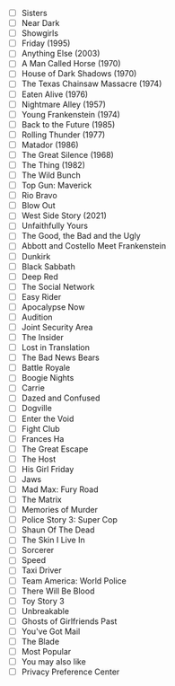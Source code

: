 - [ ] Sisters
- [ ] Near Dark
- [ ] Showgirls
- [ ] Friday (1995)
- [ ] Anything Else (2003)
- [ ] A Man Called Horse (1970)
- [ ] House of Dark Shadows (1970)
- [ ] The Texas Chainsaw Massacre (1974)
- [ ] Eaten Alive (1976)
- [ ] Nightmare Alley (1957)
- [ ] Young Frankenstein (1974)
- [ ] Back to the Future (1985)
- [ ] Rolling Thunder (1977)
- [ ] Matador (1986)
- [ ] The Great Silence (1968)
- [ ] The Thing (1982)
- [ ] The Wild Bunch
- [ ] Top Gun: Maverick
- [ ] Rio Bravo
- [ ] Blow Out
- [ ] West Side Story (2021)
- [ ] Unfaithfully Yours
- [ ] The Good, the Bad and the Ugly
- [ ] Abbott and Costello Meet Frankenstein
- [ ] Dunkirk
- [ ] Black Sabbath
- [ ] Deep Red
- [ ] The Social Network
- [ ] Easy Rider
- [ ] Apocalypse Now
- [ ] Audition
- [ ] Joint Security Area
- [ ] The Insider
- [ ] Lost in Translation
- [ ] The Bad News Bears
- [ ] Battle Royale
- [ ] Boogie Nights
- [ ] Carrie
- [ ] Dazed and Confused
- [ ] Dogville
- [ ] Enter the Void
- [ ] Fight Club
- [ ] Frances Ha
- [ ] The Great Escape
- [ ] The Host
- [ ] His Girl Friday
- [ ] Jaws
- [ ] Mad Max: Fury Road
- [ ] The Matrix
- [ ] Memories of Murder
- [ ] Police Story 3: Super Cop
- [ ] Shaun Of The Dead
- [ ] The Skin I Live In
- [ ] Sorcerer
- [ ] Speed
- [ ] Taxi Driver
- [ ] Team America: World Police
- [ ] There Will Be Blood
- [ ] Toy Story 3
- [ ] Unbreakable
- [ ] Ghosts of Girlfriends Past
- [ ] You've Got Mail
- [ ] The Blade
- [ ] Most Popular
- [ ] You may also like
- [ ] Privacy Preference Center
